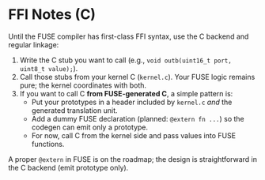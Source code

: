 # FFI Notes (C)

Until the FUSE compiler has first-class FFI syntax, use the C backend and regular linkage:

1. Write the C stub you want to call (e.g., `void outb(uint16_t port, uint8_t value);`).
2. Call those stubs from your kernel C (`kernel.c`). Your FUSE logic remains pure; the kernel coordinates with both.
3. If you want to call C **from FUSE-generated C**, a simple pattern is:
   - Put your prototypes in a header included by `kernel.c` *and* the generated translation unit.
   - Add a dummy FUSE declaration (planned: `@extern fn ...`) so the codegen can emit only a prototype.
   - For now, call C from the kernel side and pass values into FUSE functions.

A proper `@extern` in FUSE is on the roadmap; the design is straightforward in the C backend (emit prototype only).

